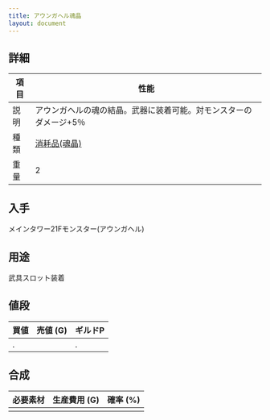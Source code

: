 ```yaml
---
title: アウンガヘル魂晶
layout: document
---
```

## 詳細

|項目|性能|
|---|---|
|説明|アウンガヘルの魂の結晶。武器に装着可能。対モンスターのダメージ+5％|
|種類|[消耗品(魂晶)](消耗品(魂晶))|
|重量|2|

## 入手

メインタワー21Fモンスター(アウンガヘル)

## 用途

武具スロット装着

## 値段

|買値|売値 (G)|ギルドP|
|---|---|---|
|.||.|

## 合成

|必要素材|生産費用 (G)|確率 (%)|
|---|---|---|
||||

